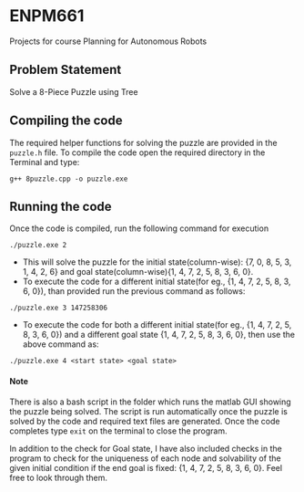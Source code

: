 # ENPM661
Projects for course Planning for Autonomous Robots

## Problem Statement
Solve a 8-Piece Puzzle using Tree

## Compiling the code
The required helper functions for solving the puzzle are provided in the `puzzle.h` file. To compile the code open the required directory in the Terminal and type:

```
g++ 8puzzle.cpp -o puzzle.exe
```

## Running the code
Once the code is compiled, run the following command for execution
```
./puzzle.exe 2
```
- This will solve the puzzle for the initial state(column-wise): {7, 0, 8, 5, 3, 1, 4, 2, 6} and goal state(column-wise){1, 4, 7, 2, 5, 8, 3, 6, 0}.
- To execute the code for a different initial state(for eg., {1, 4, 7, 2, 5, 8, 3, 6, 0}), than provided run the previous command as follows:
```
./puzzle.exe 3 147258306
```
- To execute the code for both a different initial state(for eg., {1, 4, 7, 2, 5, 8, 3, 6, 0}) and a different goal state {1, 4, 7, 2, 5, 8, 3, 6, 0}, then use the above command as:

```
./puzzle.exe 4 <start state> <goal state>
```

#### Note
There is also a bash script in the folder which runs the matlab GUI showing the puzzle being solved. The script is run automatically once the puzzle is solved by the code and required text files are generated. Once the code completes type `exit` on the terminal to close the program.

In addition to the check for Goal state, I have also included checks in the program to check for the uniqueness of each node and solvability of the given initial condition if the end goal is fixed: {1, 4, 7, 2, 5, 8, 3, 6, 0}. Feel free to look through them.